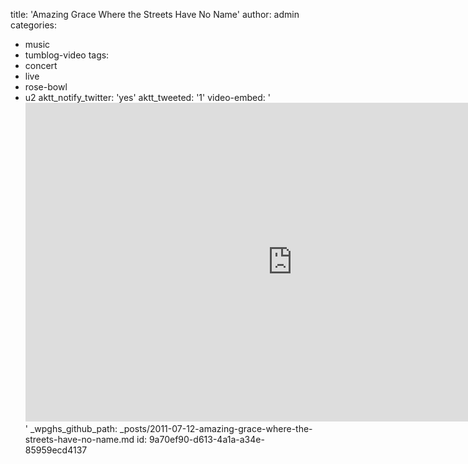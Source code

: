 title: 'Amazing Grace Where the Streets Have No Name'
author: admin
categories:
  - music
  - tumblog-video
tags:
  - concert
  - live
  - rose-bowl
  - u2
aktt_notify_twitter: 'yes'
aktt_tweeted: '1'
video-embed: '<iframe width="853" height="510" src="http://www.youtube.com/embed/ebHOVTCUDso?rel=0" frameborder="0" allowfullscreen></iframe>'
_wpghs_github_path: _posts/2011-07-12-amazing-grace-where-the-streets-have-no-name.md
id: 9a70ef90-d613-4a1a-a34e-85959ecd4137
